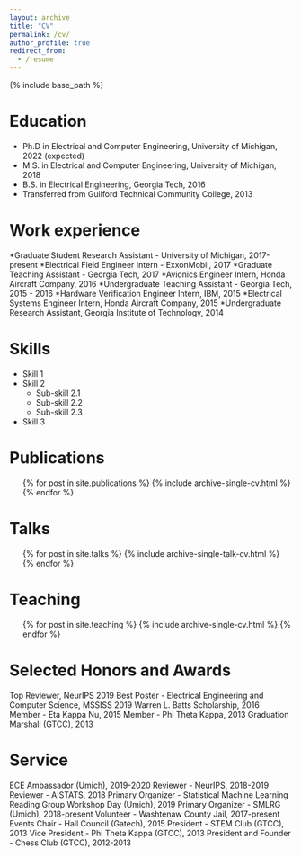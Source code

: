 ```yaml
---
layout: archive
title: "CV"
permalink: /cv/
author_profile: true
redirect_from:
  - /resume
---
```


{% include base_path %}

Education
======
* Ph.D in Electrical and Computer Engineering, University of Michigan, 2022 (expected)
* M.S. in Electrical and Computer Engineering, University of Michigan, 2018
* B.S. in Electrical Engineering, Georgia Tech, 2016
* Transferred from Guilford Technical Community College, 2013

Work experience
======
*Graduate Student Research Assistant - University of Michigan, 2017-present
*Electrical Field Engineer Intern - ExxonMobil, 2017
*Graduate Teaching Assistant - Georgia Tech, 2017
*Avionics Engineer Intern, Honda Aircraft Company, 2016
*Undergraduate Teaching Assistant - Georgia Tech, 2015 - 2016
*Hardware Verification Engineer Intern, IBM, 2015
*Electrical Systems Engineer Intern, Honda Aircraft Company, 2015
*Undergraduate Research Assistant, Georgia Institute of Technology, 2014

  
Skills
======
* Skill 1
* Skill 2
  * Sub-skill 2.1
  * Sub-skill 2.2
  * Sub-skill 2.3
* Skill 3

Publications
======
  <ul>{% for post in site.publications %}
    {% include archive-single-cv.html %}
  {% endfor %}</ul>
  
Talks
======
  <ul>{% for post in site.talks %}
    {% include archive-single-talk-cv.html %}
  {% endfor %}</ul>
  
Teaching
======
  <ul>{% for post in site.teaching %}
    {% include archive-single-cv.html %}
  {% endfor %}</ul>
  
Selected Honors and Awards
======
Top Reviewer, NeurIPS 2019
Best Poster - Electrical Engineering and Computer Science, MSSISS 2019
Warren L. Batts Scholarship, 2016
Member - Eta Kappa Nu, 2015
Member - Phi Theta Kappa, 2013
Graduation Marshall (GTCC), 2013

Service
======
ECE Ambassador (Umich), 2019-2020
Reviewer - NeurIPS, 2018-2019
Reviewer - AISTATS, 2018
Primary Organizer - Statistical Machine Learning Reading Group Workshop Day (Umich), 2019
Primary Organizer - SMLRG (Umich), 2018-present
Volunteer - Washtenaw County Jail, 2017-present
Events Chair - Hall Council (Gatech), 2015
President - STEM Club (GTCC), 2013
Vice President - Phi Theta Kappa (GTCC), 2013
President and Founder - Chess Club (GTCC), 2012-2013


